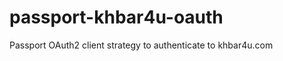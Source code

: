passport-khbar4u-oauth
======================

Passport OAuth2 client strategy to authenticate to khbar4u.com
